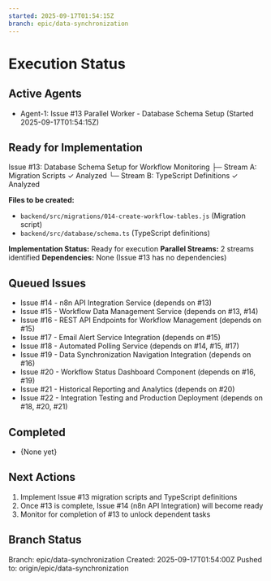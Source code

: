 ```yaml
---
started: 2025-09-17T01:54:15Z
branch: epic/data-synchronization
---
```


# Execution Status

## Active Agents
- Agent-1: Issue #13 Parallel Worker - Database Schema Setup (Started 2025-09-17T01:54:15Z)

## Ready for Implementation
Issue #13: Database Schema Setup for Workflow Monitoring
  ├─ Stream A: Migration Scripts ✓ Analyzed
  └─ Stream B: TypeScript Definitions ✓ Analyzed

**Files to be created:**
- `backend/src/migrations/014-create-workflow-tables.js` (Migration script)
- `backend/src/database/schema.ts` (TypeScript definitions)

**Implementation Status:** Ready for execution
**Parallel Streams:** 2 streams identified
**Dependencies:** None (Issue #13 has no dependencies)

## Queued Issues
- Issue #14 - n8n API Integration Service (depends on #13)
- Issue #15 - Workflow Data Management Service (depends on #13, #14)
- Issue #16 - REST API Endpoints for Workflow Management (depends on #15)
- Issue #17 - Email Alert Service Integration (depends on #15)
- Issue #18 - Automated Polling Service (depends on #14, #15, #17)
- Issue #19 - Data Synchronization Navigation Integration (depends on #16)
- Issue #20 - Workflow Status Dashboard Component (depends on #16, #19)
- Issue #21 - Historical Reporting and Analytics (depends on #20)
- Issue #22 - Integration Testing and Production Deployment (depends on #18, #20, #21)

## Completed
- {None yet}

## Next Actions
1. Implement Issue #13 migration scripts and TypeScript definitions
2. Once #13 is complete, Issue #14 (n8n API Integration) will become ready
3. Monitor for completion of #13 to unlock dependent tasks

## Branch Status
Branch: epic/data-synchronization
Created: 2025-09-17T01:54:00Z
Pushed to: origin/epic/data-synchronization